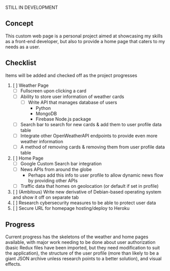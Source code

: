 STILL IN DEVELOPMENT

## Concept
This custom web page is a personal project aimed at showcasing my skills as a front-end developer, but also to provide a home page that caters to my needs as a user.

## Checklist
Items will be added and checked off as the project progresses
1. [ ] Weather Page
    - [ ] Fullscreen upon clicking a card
    - [ ] Ability to store user information of weather cards
        - [ ] Write API that manages database of users
            - Python
            - MongoDB
            - Firebase Node.js package
    - [ ] Search bar to search for new cards & add them to user profile data table
    - [ ] Integrate other OpenWeatherAPI endpoints to provide even more weather information
    - [ ] A method of removing cards & removing them from user profile data table
2. [ ] Home Page
    - [ ] Google Custom Search bar integration
    - [ ] News APIs from around the globe
        - Perhaps add this info to user profile to allow dynamic news flow by providing other APIs
    - [ ] Traffic data that homes on geolocation (or default if set in profile)
3. [ ] (Ambitous) Write new derivative of Debian-based operating system and show it off on separate tab
4. [ ] Research cybersecurity measures to be able to protect user data
5. [ ] Secure URL for homepage hosting/deploy to Heroku

## Progress
Current progress has the skeletons of the weather and home pages available, with major work needing to be done about user authorization (basic Redux files have been imported, but they need modification to suit the application), the structure of the user profile (more than likely to be a giant JSON archive unless research points to a better solution), and visual effects.